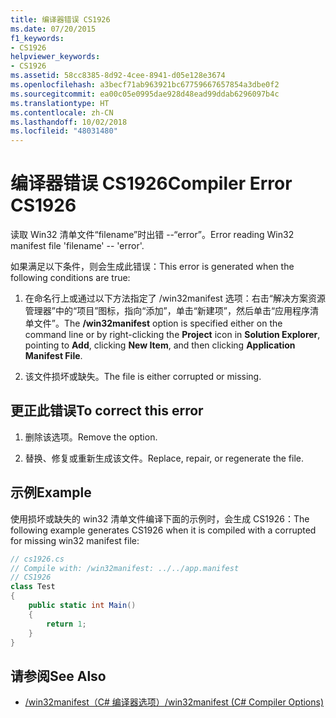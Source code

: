 ```yaml
---
title: 编译器错误 CS1926
ms.date: 07/20/2015
f1_keywords:
- CS1926
helpviewer_keywords:
- CS1926
ms.assetid: 58cc8385-8d92-4cee-8941-d05e128e3674
ms.openlocfilehash: a3becf71ab963921bc67759667657854a3dbe0f2
ms.sourcegitcommit: ea00c05e0995dae928d48ead99ddab6296097b4c
ms.translationtype: HT
ms.contentlocale: zh-CN
ms.lasthandoff: 10/02/2018
ms.locfileid: "48031480"
---
```

# <a name="compiler-error-cs1926"></a><span data-ttu-id="1008f-102">编译器错误 CS1926</span><span class="sxs-lookup"><span data-stu-id="1008f-102">Compiler Error CS1926</span></span>

<span data-ttu-id="1008f-103">读取 Win32 清单文件“filename”时出错 --“error”。</span><span class="sxs-lookup"><span data-stu-id="1008f-103">Error reading Win32 manifest file 'filename' -- 'error'.</span></span>  
  
 <span data-ttu-id="1008f-104">如果满足以下条件，则会生成此错误：</span><span class="sxs-lookup"><span data-stu-id="1008f-104">This error is generated when the following conditions are true:</span></span>  
  
1. <span data-ttu-id="1008f-105">在命名行上或通过以下方法指定了 /win32manifest 选项：右击“解决方案资源管理器”中的“项目”图标，指向“添加”，单击“新建项”，然后单击“应用程序清单文件”。</span><span class="sxs-lookup"><span data-stu-id="1008f-105">The **/win32manifest** option is specified either on the command line or by right-clicking the **Project** icon in **Solution Explorer**, pointing to **Add**, clicking **New Item**, and then clicking **Application Manifest File**.</span></span>  
  
2. <span data-ttu-id="1008f-106">该文件损坏或缺失。</span><span class="sxs-lookup"><span data-stu-id="1008f-106">The file is either corrupted or missing.</span></span>  
  
## <a name="to-correct-this-error"></a><span data-ttu-id="1008f-107">更正此错误</span><span class="sxs-lookup"><span data-stu-id="1008f-107">To correct this error</span></span>  
  
1. <span data-ttu-id="1008f-108">删除该选项。</span><span class="sxs-lookup"><span data-stu-id="1008f-108">Remove the option.</span></span>  
  
2. <span data-ttu-id="1008f-109">替换、修复或重新生成该文件。</span><span class="sxs-lookup"><span data-stu-id="1008f-109">Replace, repair, or regenerate the file.</span></span>  
  
## <a name="example"></a><span data-ttu-id="1008f-110">示例</span><span class="sxs-lookup"><span data-stu-id="1008f-110">Example</span></span>

 <span data-ttu-id="1008f-111">使用损坏或缺失的 win32 清单文件编译下面的示例时，会生成 CS1926：</span><span class="sxs-lookup"><span data-stu-id="1008f-111">The following example generates CS1926 when it is compiled with a corrupted for missing win32 manifest file:</span></span>  

```csharp
// cs1926.cs  
// Compile with: /win32manifest: ../../app.manifest  
// CS1926  
class Test  
{  
    public static int Main()  
    {  
        return 1;  
    }  
}
```

## <a name="see-also"></a><span data-ttu-id="1008f-112">请参阅</span><span class="sxs-lookup"><span data-stu-id="1008f-112">See Also</span></span>  

- [<span data-ttu-id="1008f-113">/win32manifest（C# 编译器选项）</span><span class="sxs-lookup"><span data-stu-id="1008f-113">/win32manifest (C# Compiler Options)</span></span>](../../../csharp/language-reference/compiler-options/win32manifest-compiler-option.md)
